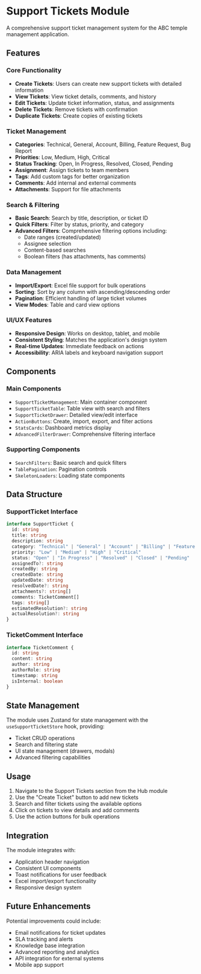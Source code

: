 # Support Tickets Module

A comprehensive support ticket management system for the ABC temple management application.

## Features

### Core Functionality
- **Create Tickets**: Users can create new support tickets with detailed information
- **View Tickets**: View ticket details, comments, and history
- **Edit Tickets**: Update ticket information, status, and assignments
- **Delete Tickets**: Remove tickets with confirmation
- **Duplicate Tickets**: Create copies of existing tickets

### Ticket Management
- **Categories**: Technical, General, Account, Billing, Feature Request, Bug Report
- **Priorities**: Low, Medium, High, Critical
- **Status Tracking**: Open, In Progress, Resolved, Closed, Pending
- **Assignment**: Assign tickets to team members
- **Tags**: Add custom tags for better organization
- **Comments**: Add internal and external comments
- **Attachments**: Support for file attachments

### Search & Filtering
- **Basic Search**: Search by title, description, or ticket ID
- **Quick Filters**: Filter by status, priority, and category
- **Advanced Filters**: Comprehensive filtering options including:
  - Date ranges (created/updated)
  - Assignee selection
  - Content-based searches
  - Boolean filters (has attachments, has comments)

### Data Management
- **Import/Export**: Excel file support for bulk operations
- **Sorting**: Sort by any column with ascending/descending order
- **Pagination**: Efficient handling of large ticket volumes
- **View Modes**: Table and card view options

### UI/UX Features
- **Responsive Design**: Works on desktop, tablet, and mobile
- **Consistent Styling**: Matches the application's design system
- **Real-time Updates**: Immediate feedback on actions
- **Accessibility**: ARIA labels and keyboard navigation support

## Components

### Main Components
- `SupportTicketManagement`: Main container component
- `SupportTicketTable`: Table view with search and filters
- `SupportTicketDrawer`: Detailed view/edit interface
- `ActionButtons`: Create, import, export, and filter actions
- `StatsCards`: Dashboard metrics display
- `AdvancedFilterDrawer`: Comprehensive filtering interface

### Supporting Components
- `SearchFilters`: Basic search and quick filters
- `TablePagination`: Pagination controls
- `SkeletonLoaders`: Loading state components

## Data Structure

### SupportTicket Interface
```typescript
interface SupportTicket {
  id: string
  title: string
  description: string
  category: "Technical" | "General" | "Account" | "Billing" | "Feature Request" | "Bug Report"
  priority: "Low" | "Medium" | "High" | "Critical"
  status: "Open" | "In Progress" | "Resolved" | "Closed" | "Pending"
  assignedTo?: string
  createdBy: string
  createdDate: string
  updatedDate: string
  resolvedDate?: string
  attachments?: string[]
  comments: TicketComment[]
  tags: string[]
  estimatedResolution?: string
  actualResolution?: string
}
```

### TicketComment Interface
```typescript
interface TicketComment {
  id: string
  content: string
  author: string
  authorRole: string
  timestamp: string
  isInternal: boolean
}
```

## State Management

The module uses Zustand for state management with the `useSupportTicketStore` hook, providing:
- Ticket CRUD operations
- Search and filtering state
- UI state management (drawers, modals)
- Advanced filtering capabilities

## Usage

1. Navigate to the Support Tickets section from the Hub module
2. Use the "Create Ticket" button to add new tickets
3. Search and filter tickets using the available options
4. Click on tickets to view details and add comments
5. Use the action buttons for bulk operations

## Integration

The module integrates with:
- Application header navigation
- Consistent UI components
- Toast notifications for user feedback
- Excel import/export functionality
- Responsive design system

## Future Enhancements

Potential improvements could include:
- Email notifications for ticket updates
- SLA tracking and alerts
- Knowledge base integration
- Advanced reporting and analytics
- API integration for external systems
- Mobile app support
